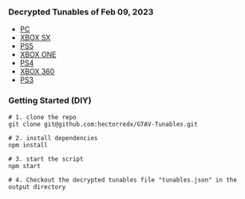 ### Decrypted Tunables of Feb 09, 2023
- [PC](output/tunables-pcros.json)
- [XBOX SX](output/tunables-xboxsx.json)
- [PS5](output/tunables-ps5.json)
- [XBOX ONE](output/tunables-xboxone.json)
- [PS4](output/tunables-ps4.json)
- [XBOX 360](output/tunables-xbox360.json)
- [PS3](output/tunables-ps3.json)

### Getting Started (DIY)
```
# 1. clone the repo
git clone git@github.com:hectorredx/GTAV-Tunables.git

# 2. install dependencies
npm install

# 3. start the script
npm start

# 4. Checkout the decrypted tunables file "tunables.json" in the output directory
```
